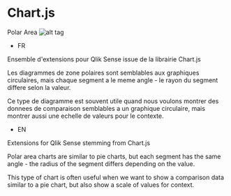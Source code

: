 # Chart.js
 Polar Area 
![alt tag](https://github.com/OPSO-BI/Extensions-Sense/blob/master/PolarArea/PolarChart.PNG)

- FR

Ensemble d'extensions pour Qlik Sense issue de la librairie Chart.js

Les diagrammes de zone polaires sont semblables aux graphiques circulaires, mais chaque segment a le meme angle - le rayon du segment differe selon la valeur.

Ce type de diagramme est souvent utile quand nous voulons montrer des donnees de comparaison semblables a un graphique circulaire, mais montrer aussi une echelle de valeurs pour le contexte.

- EN

Extensions for Qlik Sense stemming from Chart.js

Polar area charts are similar to pie charts, but each segment has the same angle - the radius of the segment differs depending on the value.

This type of chart is often useful when we want to show a comparison data similar to a pie chart, but also show a scale of values for context.